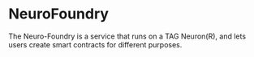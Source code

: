 # NeuroFoundry
The Neuro-Foundry is a service that runs on a TAG Neuron(R), and lets users create smart contracts for different purposes.
